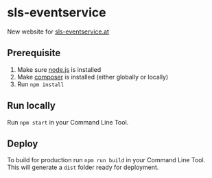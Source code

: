 # sls-eventservice
New website for [sls-eventservice.at](http://sls-eventservice.at)

## Prerequisite

1. Make sure [node.js](https://nodejs.org) is installed
2. Make [composer](https://getcomposer.org/download/) is installed (either globally or locally)
3. Run `npm install`

## Run locally
Run `npm start` in your Command Line Tool.

## Deploy
To build for production run `npm run build` in your Command Line Tool.    
This will generate a `dist` folder ready for deployment.
